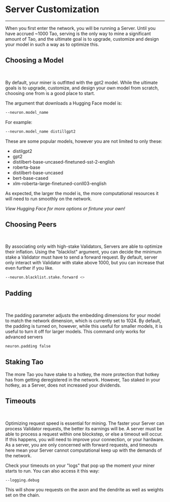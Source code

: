 # Server Customization
---
When you first enter the network, you will be running a Server. Until you have accrued ~1000 Tao, serving is the only way to mine a significant amount of Tao, and the ultimate goal is to upgrade, customize and design your model in such a way as to optimize this. 
​


## Choosing a Model 
​

By default, your miner is outfitted with the gpt2 model. While the ultimate goals is to upgrade, customize, and design your own model from scratch, choosing one from  is a good place to start. 
​

The argument that downloads a Hugging Face model is:
​

```bash
--neuron.model_name 
```


For example: 
​

```bash
--neuron.model_name distillgpt2
```


These are some popular models, however you are not limited to only these:
​

- distilgpt2
- gpt2
- distilbert-base-uncased-finetuned-sst-2-english
- roberta-base
- distilbert-base-uncased
- bert-base-cased
- xlm-roberta-large-finetuned-conll03-english

As expected, the larger the model is, the more computational resources it will need to run smoothly on the network. 

​*View Hugging Face for more options or fintune your own!*



## Choosing Peers 
​

By associating only with high-stake Validators, Servers are able to optimize their inflation. Using the "blacklist" argument, you can decide the minimum stake a Validator must have to send a forward request. By default, server only interact with Validator with stake above 1000, but you can increase that even further if you like. 
​

```bash
--neuron.blacklist.stake.forward <>
```



## Padding 
​

The padding parameter adjusts the embedding dimensions for your model to match the network dimension, which is currently set to 1024. By default, the padding is turned on, however, while this useful for smaller models, it is useful to turn it off for larger models. This command only works for advanced servers
​

```bash
neuron.padding false
```



## Staking Tao


The more Tao you have stake to a hotkey, the more protection that hotkey has from getting deregistered in the network. However, Tao staked in your hotkey, as a Server, does not increased your dividends. 
​


## Timeouts 
​

Optimizing request speed is essential for mining. The faster your Server can process Validator requests, the better its earnings will be. A server must be able to process a request within one blockstep, or else a timeout will occur. If this happens, you will need to improve your connection, or your hardware. As a server, you are only concerned with forward requests, and timeouts here mean your Server cannot computational keep up with the demands of the network. 
​

Check your timeouts on your "logs" that pop up the moment your miner starts to run. You can also access it this way: 
​

```bash
--logging.debug
```


This will show you requests on the axon and the dendrite as well as weights set on the chain. 
